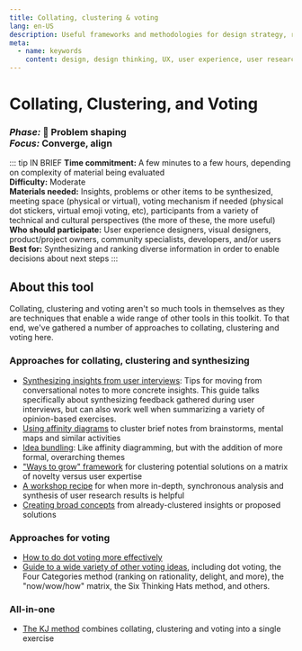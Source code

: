 ```yaml
---
title: Collating, clustering & voting
lang: en-US
description: Useful frameworks and methodologies for design strategy, research and testing
meta:
  - name: keywords
    content: design, design thinking, UX, user experience, user research, user testing
---
```


# Collating, Clustering, and Voting

### _Phase:_ 🎨 Problem shaping<br/> _Focus:_ Converge, align

::: tip IN BRIEF
**Time commitment:** A few minutes to a few hours, depending on complexity of material being evaluated  
**Difficulty:** Moderate  
**Materials needed:** Insights, problems or other items to be synthesized, meeting space (physical or virtual), voting mechanism if needed (physical dot stickers, virtual emoji voting, etc), participants from a variety of technical and cultural perspectives (the more of these, the more useful)  
**Who should participate:** User experience designers, visual designers, product/project owners, community specialists, developers, and/or users  
**Best for:** Synthesizing and ranking diverse information in order to enable decisions about next steps
:::

## About this tool

Collating, clustering and voting aren't so much tools in themselves as they are techniques that enable a wide range of other tools in this toolkit. To that end, we've gathered a number of approaches to collating, clustering and voting here.

### Approaches for collating, clustering and synthesizing

* [Synthesizing insights from user interviews](https://medium.com/design-research-methods/design-research-from-interview-to-insight-part-one-summarising-the-interview-dceee9ba0969): Tips for moving from conversational notes to more concrete insights. This guide talks specifically about synthesizing feedback gathered during user interviews, but can also work well when summarizing a variety of opinion-based exercises.
* [Using affinity diagrams](https://www.interaction-design.org/literature/article/affinity-diagrams-learn-how-to-cluster-and-bundle-ideas-and-facts) to cluster brief notes from brainstorms, mental maps and similar activities
* [Idea bundling](https://www.designkit.org/methods/bundle-ideas): Like affinity diagramming, but with the addition of more formal, overarching themes
* ["Ways to grow" framework](https://www.designkit.org/methods/ways-to-grow-framework) for clustering potential solutions on a matrix of novelty versus user expertise
* [A workshop recipe](https://www.interaction-design.org/literature/article/workshops-to-establish-empathy-and-understanding-from-user-research-results) for when more in-depth, synchronous analysis and synthesis of user research results is helpful
* [Creating broad concepts](https://www.designkit.org/methods/create-a-concept) from already-clustered insights or proposed solutions

### Approaches for voting

* [How to do dot voting more effectively](http://dotmocracy.org/dot-voting/)
* [Guide to a wide variety of other voting ideas](https://www.interaction-design.org/literature/article/how-to-select-the-best-idea-by-the-end-of-an-ideation-session), including dot voting, the Four Categories method (ranking on rationality, delight, and more), the "now/wow/how" matrix, the Six Thinking Hats method, and others.

### All-in-one

* [The KJ method](https://methods.18f.gov/discover/kj-method/) combines collating, clustering and voting into a single exercise
